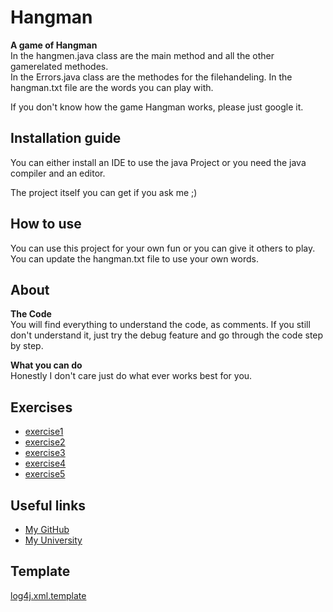 # Hangman
**A game of Hangman**  
In the hangmen.java class are the main method and all the other gamerelated methodes.  
In the Errors.java class are the methodes for the filehandeling.
In the hangman.txt file are the words you can play with.

If you don't know how the game Hangman works, please just google it.

## Installation guide
You can either install an IDE to use the java Project or you need the java compiler and an editor.

The project itself you can get if you ask me ;)

## How to use
You can use this project for your own fun or you can give it others to play.  
You can update the hangman.txt file to use your own words.

## About
**The Code**  
You will find everything to understand the code, as comments. If you still don't understand it, just try the debug feature and go through the code step by step.

**What you can do**  
Honestly I don't care just do what ever works best for you.

## Exercises
* [exercise1](exercise1.md)
* [exercise2](exercise2.md)
* [exercise3](exercise3.md)
* [exercise4](exercise4.md)
* [exercise5](exercise5.md)

## Useful links
* [My GitHub](https://github.com/KathrinGitHub)
* [My University](https://www.fh-joanneum.at/)

## Template
[log4j.xml.template](src/main/additional/log4j2.xml)
